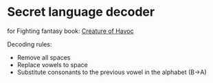 # Secret language decoder
for Fighting fantasy book: [Creature of Havoc](https://en.wikipedia.org/wiki/Creature_of_Havoc)

Decoding rules:
* Remove all spaces
* Replace vowels to space  
* Substitute consonants to the previous vowel in the alphabet (B->A)